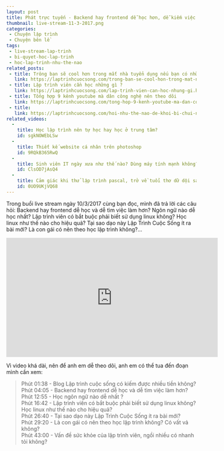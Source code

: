 ```yaml
---
layout: post
title: Phát trực tuyến - Backend hay frontend dễ học hơn, dễ kiếm việc làm hơn?
thumbnail: live-stream-11-3-2017.png
categories:
 - Chuyện lập trình
 - Chuyện bên lề
tags:
 - live-stream-lap-trinh
 - bi-quyet-hoc-lap-trinh
 - hoc-lap-trinh-nhu-the-nao
related_posts:
 - title: Trông bạn sẽ cool hơn trong mắt nhà tuyển dụng nếu bạn có những thứ này
   link: https://laptrinhcuocsong.com/trong-ban-se-cool-hon-trong-mat-nha-tuyen-dung.html
 - title: Lập trình viên cần học những gì ?
   link: https://laptrinhcuocsong.com/lap-trinh-vien-can-hoc-nhung-gi.html
 - title: Tổng hợp 9 kênh youtube mà dân công nghệ nên theo dõi
   link: https://laptrinhcuocsong.com/tong-hop-9-kenh-youtube-ma-dan-cong-nghe-nen-theo-doi.html
 - title:
   link: https://laptrinhcuocsong.com/hoi-nhu-the-nao-de-khoi-bi-chui-ngu.html
related_videos:
  -
    title: Học lập trình nên tự học hay học ở trung tâm?
    id: sgkNOWEbLSw
  -
    title: Thiết kế website cá nhân trên photoshop
    id: 9RQkB365RwQ
  -
    title: Sinh viên IT ngày xưa như thế nào? Dùng máy tính mạnh không?
    id: ClsOD7jAsQ4
  -
    title: Cảm giác khi thử lập trình pascal, trở về tuổi thơ dữ dội sau 10 năm 
    id: 0UO9UKjVQ68
---
```


Trong buổi live stream ngày 10/3/2017 cùng bạn đọc, mình đã trả lời các câu hỏi: Backend hay frontend dễ học và dễ tìm việc làm hơn? Ngôn ngữ nào dễ học nhất? Lập trình viên có bắt buộc phải biết sử dụng linux không? Học linux như thế nào cho hiệu quả? Tại sao dạo này Lập Trình Cuộc Sống ít ra bài mới? Là con gái có nên theo học lập trình không?...

<div class="youtube">
<iframe width="560" height="315" src="https://www.youtube.com/embed/VvPv9kiB01A" frameborder="0" allowfullscreen></iframe>
</div>

Vì video khá dài, nên để anh em dễ theo dõi, anh em có thể tua đến đoạn mình cần xem:

> Phút 01:38 - Blog Lập trình cuộc sống có kiếm được nhiều tiền không? <br>
Phút 04:05 - Backend hay frontend dễ học và dễ tìm việc làm hơn? <br>
Phút 12:55 - Học ngôn ngữ nào dễ nhất ? <br>
Phút 16:42 - Lập trình viên có bắt buộc phải biết sử dụng linux không? Học linux như thế nào cho hiệu quả? <br>
Phút 26:40 - Tại sao dạo này Lập Trình Cuộc Sống ít ra bài mới? <br>
Phút 29:20 - Là con gái có nên theo học lập trình không? Có vất vả không? <br>
Phút 43:00 - Vấn đề sức khỏe của lập trình viên, ngồi nhiều có nhanh tỏi không?
